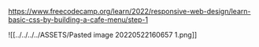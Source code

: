 https://www.freecodecamp.org/learn/2022/responsive-web-design/learn-basic-css-by-building-a-cafe-menu/step-1

![[../../../../ASSETS/Pasted image 20220522160657 1.png]]